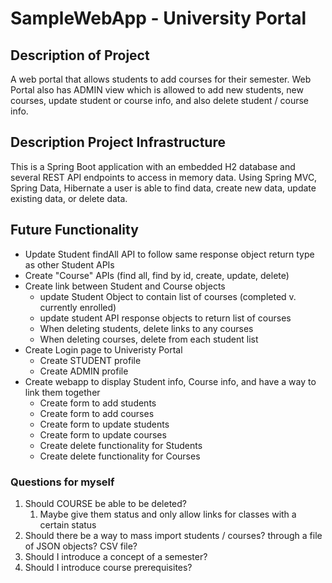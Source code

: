 # SampleWebApp - University Portal


## Description of Project
A web portal that allows students to add courses for their semester. Web Portal also has ADMIN view which is allowed to add new students, new courses, update student or course info, and also delete student / course info.  

## Description Project Infrastructure
This is a Spring Boot application with an embedded H2 database and several REST API endpoints to access in memory data.  Using Spring MVC, Spring Data, Hibernate a user is able to find data, create new data, update existing data, or delete data.  




## Future Functionality 

- Update Student findAll API to follow same response object return type as other Student APIs
- Create "Course" APIs (find all, find by id, create, update, delete)
- Create link between Student and Course objects 
  - update Student Object to contain list of courses (completed v. currently enrolled)
  - update student API response objects to return list of courses
  - When deleting students, delete links to any courses
  - When deleting courses, delete from each student list
- Create Login page to Univeristy Portal
  - Create STUDENT profile
  - Create ADMIN profile
- Create webapp to display Student info, Course info, and have a way to link them together
  - Create form to add students
  - Create form to add courses
  - Create form to update students
  - Create form to update courses
  - Create delete functionality for Students
  - Create delete functionality for Courses
  
  
### Questions for myself
1. Should COURSE be able to be deleted?
   1. Maybe give them status and only allow links for classes with a certain status
2. Should there be a way to mass import students / courses? through a file of JSON objects? CSV file?
3. Should I introduce a concept of a semester?
4. Should I introduce course prerequisites?
